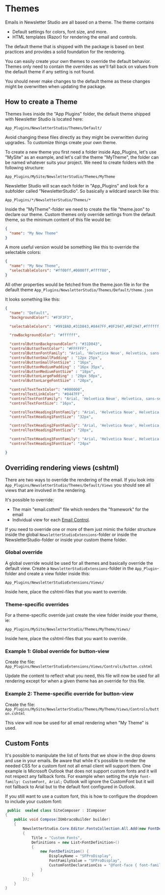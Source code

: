 # Themes

Emails in Newsletter Studio are all based on a theme. The theme contains

* Default settings for colors, font size, and more.
* HTML templates (Razor) for rendering the email and controls.

The default theme that is shipped with the package is based on best practices and provides a solid foundation for the rendering.

You can easily create your own themes to override the default behavior. Themes only need to contain the overrides as we'll fall back on values from the default theme if any setting is not found.

You should never make changes to the default theme as these changes might be overwritten when updating the package.

## How to create a Theme
Themes lives inside the "App Plugins" folder, the default theme shipped with Newsletter Studio is located here:

`App_Plugins/NewsletterStudio/Themes/Default/`

Avoid changing these files directly as they might be overwritten during upgrades. To customize things create your own theme.

To create a new theme you first need a folder inside App_Plugins, let's use "MySite" as an example, and let's call the theme "MyTheme", the folder can be named whatever suits your project. We need to create folders with the following structure:

`App_Plugins/MySite/NewsletterStudio/Themes/MyTheme`

Newsletter Studio will scan each folder in "App_Plugins" and look for a subfolder called "NewsletterStudio". So basically a wildcard search like this:

`App_Plugins/*/NewsletterStudio/Themes/*`

Inside the "MyTheme"-folder we need to create the file "theme.json" to declare our theme. Custom themes only override settings from the default theme, so the minimum content of this file would be:

```json
{
  "name": "My New Theme"
}
```

A more useful version would be something like this to override the selectable colors:

```json
{
  "name": "My New Theme",
  "selectableColors": "#ff00ff,#0000ff,#ffff00",
}
```

All other properties would be fetched from the theme.json file in for the default theme `App_Plugins/NewsletterStudio/Themes/Default/theme.json`

It looks something like this:

```json
{
  "name": "Default",
  "backgroundColor": "#F3F3F3",

  "selectableColors": "#991BAD,#31D843,#8447FF,#0F2947,#0F2947,#ffffff,#000000",

  "rowBackgroundColor": "#ffffff",

  "controlButtonBackgroundColor": "#31D843",
  "controlButtonTextColor": "#FFFFFF",
  "controlButtonFontFamily": "Arial, 'Helvetica Neue', Helvetica, sans-serif",
  "controlButtonSmallPadding" : "12px 25px",
  "controlButtonSmallFontSize" : "16px",
  "controlButtonMediumPadding" : "16px 35px",
  "controlButtonMediumFontSize" : "18px",
  "controlButtonLargePadding" : "20px 50px",
  "controlButtonLargeFontSize" : "20px",

  "controlTextTextColor": "#000000",
  "controlTextLinkColor": "#8447FF",
  "controlTextFontFamily": "Arial, 'Helvetica Neue', Helvetica, sans-serif",
  "controlTextFontSize": "16px",

  "controlTextHeading1FontFamily": "Arial, 'Helvetica Neue', Helvetica, sans-serif",
  "controlTextHeading1FontSize": "32px",

  "controlTextHeading2FontFamily": "Arial, 'Helvetica Neue', Helvetica, sans-serif",
  "controlTextHeading2FontSize": "28px",

  "controlTextHeading3FontFamily": "Arial, 'Helvetica Neue', Helvetica, sans-serif",
  "controlTextHeading3FontSize": "24px"

}
```

## Overriding rendering views (cshtml)
There are two ways to override the rendering of the email. If you look into `App_Plugins/NewsletterStudio/Themes/Default/Views` you should see all views that are involved in the rendering.

It's possible to override:
* The main "email.csthml" file which renders the "framework" for the email
* Individual view for each [Email Control](../develop/email-control.md).

If you need to override one or more of them just mimic the folder structure inside the global `NewsletterStudioExtensions`-folder or inside the NewsletterStudio-folder or inside your custom theme folder.

### Global override
A global override would be used for all themes and basically override the default view. Create a `NewsletterStudioExtensions`-folder in the `App_Plugin`-folder and create a view folder inside this: 

`App_Plugins/NewsletterStudioExtensions/Views/`

Inside here, place the cshtml-files that you want to override.

### Theme-specific overrides
For a theme-specific override just create the view folder inside your theme, ie:

`App_Plugins/MySite/NewsletterStudio/Themes/MyTheme/Views/`

Inside here, place the cshtml-files that you want to override.

### Example 1: Global override for button-view
Create the file:
`App_Plugins/NewsletterStudioExtensions/Views/Controls/button.cshtml`

Update the content to reflect what you need, this file will now be used for all rendering except for when a given theme has an override for this file.

### Example 2: Theme-specific override for button-view
Create the file:
`App_Plugins/MySite/NewsletterStudio/Themes/MyTheme/Views/Controls/button.cshtml`

This view will now be used for all email rendering when "My Theme" is used.

## Custom Fonts
It's possible to manipulate the list of fonts that we show in the drop downs and use in your emails. Be aware that while it's possible to render the needed CSS for a custom font not all email client will support them. One example is Microsoft Outlook that does not support custom fonts and it will not respect any fallback fonts. For example when setting the style `font-family: CustomFont, Arial;` Outlook will ignore the CustomFont but it will not fallback to Arial but to the default font configured in Outlook.

If you still want to use a custom font, this is how to configure the dropdown to include your custom font:

```csharp
 public  sealed class SiteComposer : IComposer
{
    public void Compose(IUmbracoBuilder builder)
    {
        NewsletterStudio.Core.Editor.FontsCollection.All.Add(new FontDefinitionGroup()
        {
            Title = "Custom Fonts",
            Definitions = new List<FontDefinition>()
            {
                new FontDefinition() {
                    DisplayName = "SFProDisplay",
                    FontFamilyValue = "SFProDisplay",
                    CustomFontDeclarationCss = "@font-face { font-family: 'SFProDisplay'; src: url('https://www.mysite.com/fonts/SFProDisplay-Bold.woff2') format('woff'); font-weight: normal; font-style: normal; }"
                }
            }
        });
    }
}
```